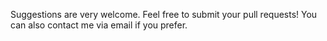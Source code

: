 Suggestions are very welcome. Feel free to submit your pull requests! You can also contact me via email if you prefer.
